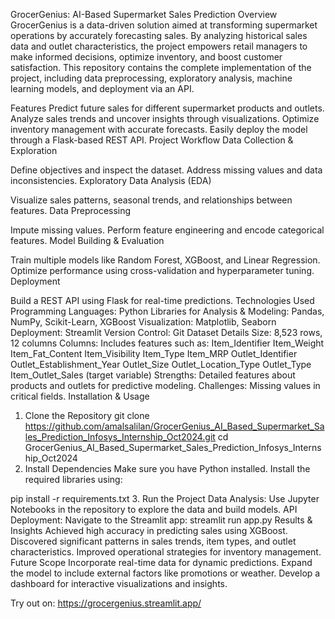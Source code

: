 GrocerGenius: AI-Based Supermarket Sales Prediction
Overview
GrocerGenius is a data-driven solution aimed at transforming supermarket operations by accurately forecasting sales. By analyzing historical sales data and outlet characteristics, the project empowers retail managers to make informed decisions, optimize inventory, and boost customer satisfaction. This repository contains the complete implementation of the project, including data preprocessing, exploratory analysis, machine learning models, and deployment via an API.

Features
Predict future sales for different supermarket products and outlets.
Analyze sales trends and uncover insights through visualizations.
Optimize inventory management with accurate forecasts.
Easily deploy the model through a Flask-based REST API.
Project Workflow
Data Collection & Exploration

Define objectives and inspect the dataset.
Address missing values and data inconsistencies.
Exploratory Data Analysis (EDA)

Visualize sales patterns, seasonal trends, and relationships between features.
Data Preprocessing

Impute missing values.
Perform feature engineering and encode categorical features.
Model Building & Evaluation

Train multiple models like Random Forest, XGBoost, and Linear Regression.
Optimize performance using cross-validation and hyperparameter tuning.
Deployment

Build a REST API using Flask for real-time predictions.
Technologies Used
Programming Languages: Python
Libraries for Analysis & Modeling: Pandas, NumPy, Scikit-Learn, XGBoost
Visualization: Matplotlib, Seaborn
Deployment: Streamlit
Version Control: Git
Dataset Details
Size: 8,523 rows, 12 columns
Columns: Includes features such as:
Item_Identifier
Item_Weight
Item_Fat_Content
Item_Visibility
Item_Type
Item_MRP
Outlet_Identifier
Outlet_Establishment_Year
Outlet_Size
Outlet_Location_Type
Outlet_Type
Item_Outlet_Sales (target variable)
Strengths: Detailed features about products and outlets for predictive modeling.
Challenges: Missing values in critical fields.
Installation & Usage
1. Clone the Repository
git clone https://github.com/amalsalilan/GrocerGenius_AI_Based_Supermarket_Sales_Prediction_Infosys_Internship_Oct2024.git
cd GrocerGenius_AI_Based_Supermarket_Sales_Prediction_Infosys_Internship_Oct2024
2. Install Dependencies
Make sure you have Python installed. Install the required libraries using:

pip install -r requirements.txt
3. Run the Project
Data Analysis: Use Jupyter Notebooks in the repository to explore the data and build models.
API Deployment: Navigate to the Streamlit app:
streamlit run app.py
Results & Insights
Achieved high accuracy in predicting sales using XGBoost.
Discovered significant patterns in sales trends, item types, and outlet characteristics.
Improved operational strategies for inventory management.
Future Scope
Incorporate real-time data for dynamic predictions.
Expand the model to include external factors like promotions or weather.
Develop a dashboard for interactive visualizations and insights.

Try out on:
https://grocergenius.streamlit.app/

